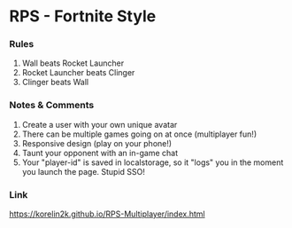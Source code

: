 # RPS - Fortnite Style

### Rules
1. Wall beats Rocket Launcher
2. Rocket Launcher beats Clinger
3. Clinger beats Wall

### Notes & Comments
1. Create a user with your own unique avatar
2. There can be multiple games going on at once (multiplayer fun!)
3. Responsive design (play on your phone!)
4. Taunt your opponent with an in-game chat
5. Your "player-id" is saved in localstorage, so it "logs" you in the moment you launch the page. Stupid SSO!

### Link
https://korelin2k.github.io/RPS-Multiplayer/index.html